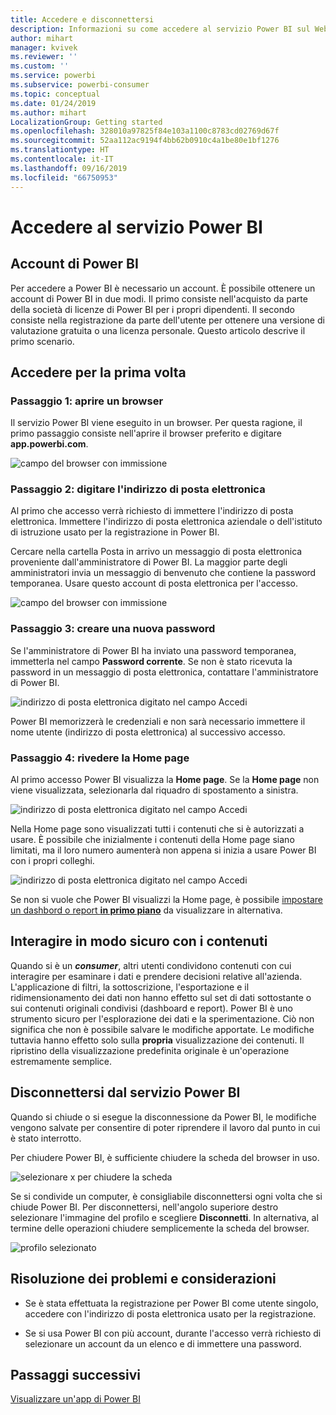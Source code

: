 ```yaml
---
title: Accedere e disconnettersi
description: Informazioni su come accedere al servizio Power BI sul Web e come eseguire la disconnessione.
author: mihart
manager: kvivek
ms.reviewer: ''
ms.custom: ''
ms.service: powerbi
ms.subservice: powerbi-consumer
ms.topic: conceptual
ms.date: 01/24/2019
ms.author: mihart
LocalizationGroup: Getting started
ms.openlocfilehash: 328010a97825f84e103a1100c8783cd02769d67f
ms.sourcegitcommit: 52aa112ac9194f4bb62b0910c4a1be80e1bf1276
ms.translationtype: HT
ms.contentlocale: it-IT
ms.lasthandoff: 09/16/2019
ms.locfileid: "66750953"
---
```

# <a name="sign-in-to-power-bi-service"></a>Accedere al servizio Power BI

## <a name="power-bi-accounts"></a>Account di Power BI
Per accedere a Power BI è necessario un account. È possibile ottenere un account di Power BI in due modi. Il primo consiste nell'acquisto da parte della società di licenze di Power BI per i propri dipendenti. Il secondo consiste nella registrazione da parte dell'utente per ottenere una versione di valutazione gratuita o una licenza personale. Questo articolo descrive il primo scenario.

## <a name="sign-in-for-the-first-time"></a>Accedere per la prima volta

### <a name="step-one-open-a-browser"></a>Passaggio 1: aprire un browser
Il servizio Power BI viene eseguito in un browser.  Per questa ragione, il primo passaggio consiste nell'aprire il browser preferito e digitare **app.powerbi.com**.

![campo del browser con immissione](media/end-user-sign-in/power-bi-sign-in.png)

### <a name="step-two-type-your-email-address"></a>Passaggio 2: digitare l'indirizzo di posta elettronica
Al primo che accesso verrà richiesto di immettere l'indirizzo di posta elettronica.  Immettere l'indirizzo di posta elettronica aziendale o dell'istituto di istruzione usato per la registrazione in Power BI.  

Cercare nella cartella Posta in arrivo un messaggio di posta elettronica proveniente dall'amministratore di Power BI. La maggior parte degli amministratori invia un messaggio di benvenuto che contiene la password temporanea. Usare questo account di posta elettronica per l'accesso. 

![campo del browser con immissione](media/end-user-sign-in/power-bi-email2.png)


 
### <a name="step-three-create-a-new-password"></a>Passaggio 3: creare una nuova password
Se l'amministratore di Power BI ha inviato una password temporanea, immetterla nel campo **Password corrente**. Se non è stato ricevuta la password in un messaggio di posta elettronica, contattare l'amministratore di Power BI.

![indirizzo di posta elettronica digitato nel campo Accedi](media/end-user-sign-in/power-bi-login2.png)

Power BI memorizzerà le credenziali e non sarà necessario immettere il nome utente (indirizzo di posta elettronica) al successivo accesso. 

### <a name="step-four-review-your-home-page"></a>Passaggio 4: rivedere la Home page
Al primo accesso Power BI visualizza la **Home page**. Se la **Home page** non viene visualizzata, selezionarla dal riquadro di spostamento a sinistra. 

![indirizzo di posta elettronica digitato nel campo Accedi](media/end-user-sign-in/power-bi-home-select.png)

Nella Home page sono visualizzati tutti i contenuti che si è autorizzati a usare. È possibile che inizialmente i contenuti della Home page siano limitati, ma il loro numero aumenterà non appena si inizia a usare Power BI con i propri colleghi. 

![indirizzo di posta elettronica digitato nel campo Accedi](media/end-user-sign-in/power-bi-home2.png)

Se non si vuole che Power BI visualizzi la Home page, è possibile [impostare un dashbord o report **in primo piano**](end-user-featured.md) da visualizzare in alternativa. 

## <a name="safely-interact-with-content"></a>Interagire in modo sicuro con i contenuti
Quando si è un ***consumer***, altri utenti condividono contenuti con cui interagire per esaminare i dati e prendere decisioni relative all'azienda.  L'applicazione di filtri, la sottoscrizione, l'esportazione e il ridimensionamento dei dati non hanno effetto sul set di dati sottostante o sui contenuti originali condivisi (dashboard e report). Power BI è uno strumento sicuro per l'esplorazione dei dati e la sperimentazione. Ciò non significa che non è possibile salvare le modifiche apportate. Le modifiche tuttavia hanno effetto solo sulla **propria** visualizzazione dei contenuti. Il ripristino della visualizzazione predefinita originale è un'operazione estremamente semplice.

## <a name="sign-out-of-power-bi-service"></a>Disconnettersi dal servizio Power BI
Quando si chiude o si esegue la disconnessione da Power BI, le modifiche vengono salvate per consentire di poter riprendere il lavoro dal punto in cui è stato interrotto.

Per chiudere Power BI, è sufficiente chiudere la scheda del browser in uso. 

![selezionare x per chiudere la scheda](media/end-user-sign-in/power-bi-close.png) 

Se si condivide un computer, è consigliabile disconnettersi ogni volta che si chiude Power BI.  Per disconnettersi, nell'angolo superiore destro selezionare l'immagine del profilo e scegliere **Disconnetti**. In alternativa, al termine delle operazioni chiudere semplicemente la scheda del browser.

![profilo selezionato](media/end-user-sign-in/power-bi-sign-out.png) 

## <a name="troubleshooting-and-considerations"></a>Risoluzione dei problemi e considerazioni
- Se è stata effettuata la registrazione per Power BI come utente singolo, accedere con l'indirizzo di posta elettronica usato per la registrazione.

- Se si usa Power BI con più account, durante l'accesso verrà richiesto di selezionare un account da un elenco e di immettere una password. 

## <a name="next-steps"></a>Passaggi successivi
[Visualizzare un'app di Power BI](end-user-app-view.md)
